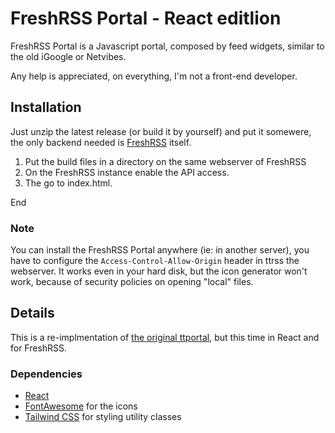FreshRSS Portal - React editlion
========

FreshRSS Portal is a Javascript portal, composed by feed widgets, similar to the old iGoogle or Netvibes.

Any help is appreciated, on everything, I'm not a front-end developer.

Installation
-------------

Just unzip the latest release (or build it by yourself) and put it somewere, the only backend needed is [FreshRSS](https://freshrss.github.io) itself.

1. Put the build files in a directory on the same webserver of FreshRSS
1. On the FreshRSS instance enable the API access.
1. The go to index.html.

End

### Note ###
You can install the FreshRSS Portal anywhere (ie: in another server), you have to configure the `Access-Control-Allow-Origin` header in ttrss the webserver. It works even in your hard disk, but the icon generator won't work, because of security policies on opening "local" files.


Details
-------------
This is a re-implmentation of [the original ttportal](https://github.com/timendum/ttportal), but this time in React and for FreshRSS.


### Dependencies ###
* [React](https://reactjs.org/)
* [FontAwesome](https://fontawesome.com/) for the icons
* [Tailwind CSS](https://tailwindcss.com/) for styling utility classes

